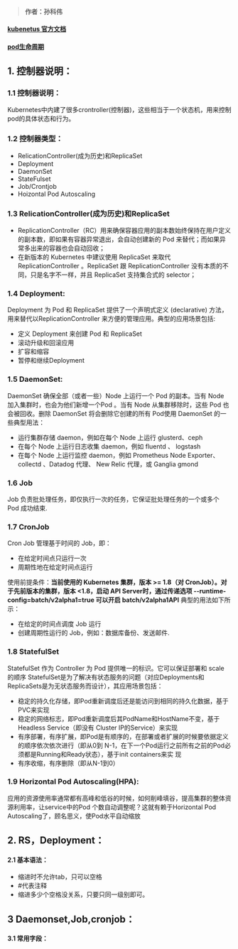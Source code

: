 > #### 作者：孙科伟
#### [kubenetus 官方文档](https://kubernetes.io/zh/docs/concepts/overview/)
#### [pod生命周期](https://www.cnblogs.com/linuxk/p/9569618.html)
## 1. 控制器说明：
### 1.1 控制器说明：
Kubernetes中内建了很多crontroller(控制器)，这些相当于一个状态机，用来控制pod的具体状态和行为。
### 1.2 控制器类型：
- RelicationController(成为历史)和ReplicaSet
- Deployment
- DaemonSet
- StateFulset
- Job/Crontjob
- Hoizontal Pod Autoscaling
### 1.3 RelicationController(成为历史)和ReplicaSet
- ReplicationController（RC）用来确保容器应用的副本数始终保持在用户定义的副本数，即如果有容器异常退出，会自动创建新的 Pod 来替代；而如果异常多出来的容器也会自动回收；
- 在新版本的 Kubernetes 中建议使用 ReplicaSet 来取代 ReplicationController 。ReplicaSet 跟
ReplicationController 没有本质的不同，只是名字不一样，并且 ReplicaSet 支持集合式的 selector；
### 1.4 Deployment:
Deployment 为 Pod 和 ReplicaSet 提供了一个声明式定义 (declarative) 方法，用来替代以ReplicationController 来方便的管理应用。典型的应用场景包括:
- 定义 Deployment 来创建 Pod 和 ReplicaSet
- 滚动升级和回滚应用
- 扩容和缩容
- 暂停和继续Deployment
### 1.5 DaemonSet:
DaemonSet 确保全部（或者一些）Node 上运行一个 Pod 的副本。当有 Node 加入集群时，也会为他们新增一个Pod 。当有 Node 从集群移除时，这些 Pod 也会被回收。删除 DaemonSet 将会删除它创建的所有 Pod使用 DaemonSet 的一些典型用法：
- 运行集群存储 daemon，例如在每个 Node 上运行 glusterd、ceph
- 在每个 Node 上运行日志收集 daemon，例如 fluentd 、 logstash
- 在每个 Node 上运行监控 daemon，例如 Prometheus Node Exporter、 collectd 、Datadog 代理、
New Relic 代理，或 Ganglia gmond
### 1.6 Job
Job 负责批处理任务，即仅执行一次的任务，它保证批处理任务的一个或多个 Pod 成功结束.
### 1.7 CronJob
Cron Job 管理基于时间的 Job，即：
- 在给定时间点只运行一次
- 周期性地在给定时间点运行

使用前提条件：**当前使用的 Kubernetes 集群，版本 >= 1.8（对 CronJob）。对于先前版本的集群，版本 <1.8，启动 API Server时，通过传递选项 --runtime-config=batch/v2alpha1=true 可以开启 batch/v2alpha1API**
典型的用法如下所示：
- 在给定的时间点调度 Job 运行
- 创建周期性运行的 Job，例如：数据库备份、发送邮件.
### 1.8 StatefulSet
StatefulSet 作为 Controller 为 Pod 提供唯一的标识。它可以保证部署和 scale 的顺序
StatefulSet是为了解决有状态服务的问题（对应Deployments和ReplicaSets是为无状态服务而设计），其应用场景包括：
- 稳定的持久化存储，即Pod重新调度后还是能访问到相同的持久化数据，基于PVC来实现
- 稳定的网络标志，即Pod重新调度后其PodName和HostName不变，基于Headless Service（即没有
Cluster IP的Service）来实现
- 有序部署，有序扩展，即Pod是有顺序的，在部署或者扩展的时候要依据定义的顺序依次依次进行（即从0到
N-1，在下一个Pod运行之前所有之前的Pod必须都是Running和Ready状态），基于init containers来实
现
- 有序收缩，有序删除（即从N-1到0）
### 1.9 Horizontal Pod Autoscaling(HPA):
应用的资源使用率通常都有高峰和低谷的时候，如何削峰填谷，提高集群的整体资源利用率，让service中的Pod
个数自动调整呢？这就有赖于Horizontal Pod Autoscaling了，顾名思义，使Pod水平自动缩放
## 2. RS，Deployment：
#### 2.1 基本语法：
- 缩进时不允许tab，只可以空格
- #代表注释
- 缩进多少个空格没关系，只要只同一级别即可。


## 3 Daemonset,Job,cronjob：
#### 3.1 常用字段：



